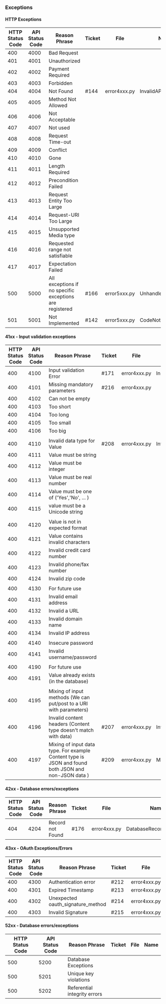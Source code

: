 
### Exceptions

#### HTTP Exceptions
HTTP Status Code | API Status Code | Reason Phrase                                                      | Ticket | File         | Name
-----------------|-----------------|--------------------------------------------------------------------|--------|--------------|------
400              | 4000            | Bad Request                                                        |        |              |
401              | 4001            | Unauthorized                                                       |        |              |
402              | 4002            | Payment Required                                                   |        |              |
403              | 4003            | Forbidden                                                          |        |              |
404              | 4004            | Not Found                                                          | #144   | error4xxx.py | InvalidAPIUsage
405              | 4005            | Method Not Allowed                                                 |        |              |
406              | 4006            | Not Acceptable                                                     |        |              |
407              | 4007            | Not used                                                           |        |              |
408              | 4008            | Request Time-out                                                   |        |              |
409              | 4009            | Conflict                                                           |        |              |
410              | 4010            | Gone                                                               |        |              |
411              | 4011            | Length Required                                                    |        |              |
412              | 4012            | Precondition Failed                                                |        |              |
413              | 4013            | Request Entity Too Large                                           |        |              |
414              | 4014            | Request-URI Too Large                                              |        |              |
415              | 4015            | Unsupported Media type                                             |        |              |
416              | 4016            | Requested range not satisfiable                                    |        |              |
417              | 4017            | Expectation Failed                                                 |        |              |
500              | 5000            | All exceptions if no specific exceptions are registered            | #166   | error5xxx.py | UnhandledException
501              | 5001            | Not Implemented                                                    | #142   | error5xxx.py | CodeNotImplemented




#### 41xx - Input validation exceptions


HTTP Status Code | API Status Code | Reason Phrase                                                      | Ticket | File         | Name
-----------------|-----------------|--------------------------------------------------------------------|--------|--------------|------
400              |4100             | Input validation Error                                             |#171    | error4xxx.py | InputValidationError
400              |4101             | Missing mandatory parameters                                       | #216   | error4xxx.py |
400              |4102             | Can not be empty                                                   |        |              |
400              |4103             | Too short                                                          |        |              |
400              |4104             | Too long                                                           |        |              |
400              |4105             | Too small                                                          |        |              |
400              |4106             | Too big                                                            |        |              |
                 |                 |                                                                    |        |              |
400              |4110             | Invalid data type for Value                                        | #208   | error4xxx.py | InvalidDataFormat
400              |4111             | Value must be string                                               |        |              |
400              |4112             | Value must be integer                                              |        |              |
400              |4113             | Value must be real number                                          |        |              |
400              |4114             | Value must be one of ('Yes','No', ... )                            |        |              |
400              |4115             | value must be a Unicode string                                     |        |              |
                 |                 |                                                                    |        |              |
400              |4120             | Value is not in expected format                                    |        |              |
400              |4121             | Value contains invalid characters                                  |        |              |
400              |4122             | Invalid credit card number                                         |        |              |
400              |4123             | Invalid phone/fax number                                           |        |              |
400              |4124             | Invalid zip code                                                   |        |              |
                 |                 |                                                                    |        |              |
400              |4130             | For future use                                                     |        |              |
400              |4131             | Invalid email address                                              |        |              |
400              |4132             | Invalid a URL                                                      |        |              |
400              |4133             | Invalid domain name                                                |        |              |
400              |4134             | Invalid IP address                                                 |        |              |
                 |                 |                                                                    |        |              |
400              |4140             | Insecure password                                                  |        |              |
400              |4141             | Invalid username/password                                          |        |              |
                 |                 |                                                                    |        |              |
400              |4190             | For future use                                                     |        |              |
400              |4191             | Value already exists (in the database)                             |        |              |
                 |                 |                                                                    |        |              |
400              |4195             | Mixing of input methods (We can put/post to a URI with parameters) |        |              |
400              |4196             | Invalid content headers (Content type doesn\'t match with data)    | #207   | error4xxx.py | InvalidContentHeader
400              |4197             | Mixing of input data type. For example Content type is JSON and found both JSON and non-JSON data )    | #209   | error4xxx.py | MixedRequestContentType



#### 42xx - Database errors/exceptions

HTTP Status Code | API Status Code | Reason Phrase                                                      | Ticket | File         | Name
-----------------|-----------------|--------------------------------------------------------------------|--------|--------------|------
404              | 4204            | Record not Found                                                   | #176   | error4xxx.py | DatabaseRecordNotFound


#### 43xx - OAuth Exceptions/Errors

HTTP Status Code | API Status Code | Reason Phrase                                                      | Ticket | File         | Name
-----------------|-----------------|--------------------------------------------------------------------|--------|--------------|------
400              | 4300            | Authentication error                                               | #212   | error4xxx.py |
400              | 4301            | Expired Timestamp                                                  | #213   | error4xxx.py |
400              | 4302            | Unexpected oauth_signature_method                                  | #214   | error4xxx.py |
400              | 4303            | Invalid Signature                                                  | #215   | error4xxx.py |


#### 52xx - Database errors/exceptions

HTTP Status Code | API Status Code | Reason Phrase                                                      | Ticket | File         | Name
-----------------|-----------------|--------------------------------------------------------------------|--------|--------------|------
500              | 5200            | Database Exceptions                                                |        |              |
500              | 5201            | Unique key violations                                              |        |              |
500              | 5202            | Referential integrity errors                                       |        |              |
